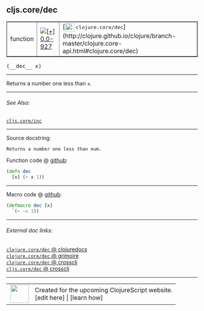 ## cljs.core/dec



 <table border="1">
<tr>
<td>function</td>
<td><a href="https://github.com/cljsinfo/cljs-api-docs/tree/0.0-927"><img valign="middle" alt="[+] 0.0-927" title="Added in 0.0-927" src="https://img.shields.io/badge/+-0.0--927-lightgrey.svg"></a> </td>
<td>
[<img height="24px" valign="middle" src="http://i.imgur.com/1GjPKvB.png"> <samp>clojure.core/dec</samp>](http://clojure.github.io/clojure/branch-master/clojure.core-api.html#clojure.core/dec)
</td>
</tr>
</table>


 <samp>
(__dec__ x)<br>
</samp>

---

Returns a number one less than `x`.

---


###### See Also:

[`cljs.core/inc`](cljs.core_inc.md)<br>

---


Source docstring:

```
Returns a number one less than num.
```


Function code @ [github](https://github.com/clojure/clojurescript/blob/r993/src/cljs/cljs/core.cljs#L886-L888):

```clj
(defn dec
  [x] (- x 1))
```

<!--
Repo - tag - source tree - lines:

 <pre>
clojurescript @ r993
└── src
    └── cljs
        └── cljs
            └── <ins>[core.cljs:886-888](https://github.com/clojure/clojurescript/blob/r993/src/cljs/cljs/core.cljs#L886-L888)</ins>
</pre>

-->

---

Macro code @ [github](https://github.com/clojure/clojurescript/blob/r993/src/clj/cljs/core.clj#L113-L114):

```clj
(defmacro dec [x]
  `(- ~x 1))
```

<!--
Repo - tag - source tree - lines:

 <pre>
clojurescript @ r993
└── src
    └── clj
        └── cljs
            └── <ins>[core.clj:113-114](https://github.com/clojure/clojurescript/blob/r993/src/clj/cljs/core.clj#L113-L114)</ins>
</pre>
-->

---


###### External doc links:

[`clojure.core/dec` @ clojuredocs](http://clojuredocs.org/clojure.core/dec)<br>
[`clojure.core/dec` @ grimoire](http://conj.io/store/v1/org.clojure/clojure/1.7.0-beta3/clj/clojure.core/dec/)<br>
[`clojure.core/dec` @ crossclj](http://crossclj.info/fun/clojure.core/dec.html)<br>
[`cljs.core/dec` @ crossclj](http://crossclj.info/fun/cljs.core.cljs/dec.html)<br>

---

 <table>
<tr><td>
<img valign="middle" align="right" width="48px" src="http://i.imgur.com/Hi20huC.png">
</td><td>
Created for the upcoming ClojureScript website.<br>
[edit here] | [learn how]
</td></tr></table>

[edit here]:https://github.com/cljsinfo/cljs-api-docs/blob/master/cljsdoc/cljs.core_dec.cljsdoc
[learn how]:https://github.com/cljsinfo/cljs-api-docs/wiki/cljsdoc-files

<!--

This information was too distracting to show to readers, but I'll leave it
commented here since it is helpful to:

- pretty-print the data used to generate this document
- and show how to retrieve that data



The API data for this symbol:

```clj
{:description "Returns a number one less than `x`.",
 :ns "cljs.core",
 :name "dec",
 :signature ["[x]"],
 :history [["+" "0.0-927"]],
 :type "function",
 :related ["cljs.core/inc"],
 :full-name-encode "cljs.core_dec",
 :source {:code "(defn dec\n  [x] (- x 1))",
          :title "Function code",
          :repo "clojurescript",
          :tag "r993",
          :filename "src/cljs/cljs/core.cljs",
          :lines [886 888]},
 :extra-sources [{:code "(defmacro dec [x]\n  `(- ~x 1))",
                  :title "Macro code",
                  :repo "clojurescript",
                  :tag "r993",
                  :filename "src/clj/cljs/core.clj",
                  :lines [113 114]}],
 :full-name "cljs.core/dec",
 :clj-symbol "clojure.core/dec",
 :docstring "Returns a number one less than num."}

```

Retrieve the API data for this symbol:

```clj
;; from Clojure REPL
(require '[clojure.edn :as edn])
(-> (slurp "https://raw.githubusercontent.com/cljsinfo/cljs-api-docs/catalog/cljs-api.edn")
    (edn/read-string)
    (get-in [:symbols "cljs.core/dec"]))
```

-->
